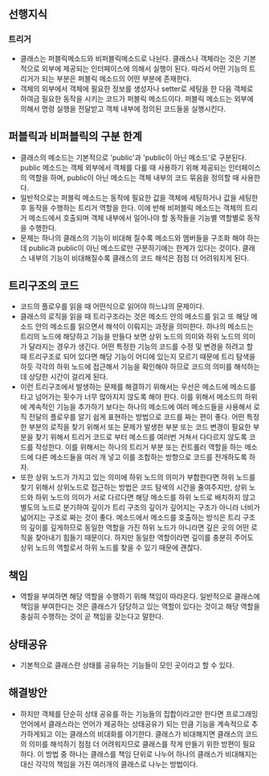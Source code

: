 ## 선행지식
### 트리거
- 클래스는 퍼블릭메소드와 비퍼블릭메소드로 나뉜다. 클래스나 객체라는 것은 기본적으로 외부에 제공되는 인터페이스에 의해서 실행이 된다. 따라서 어떤 기능의 트리거가 되는 부분은 퍼블릭 메소드의 어떤 부분에 존재한다.
- 객체의 외부에서 객체에 필요한 정보를 생성자나 setter로 세팅을 한 다음 객체로 하여금 필요한 동작을 시키는 코드가 퍼블릭 메소드이다. 퍼블릭 메소드는 외부에 의해서 명령 실행을 전달받고 객체 내부에 정의된 코드들을 실행시킨다.

## 퍼블릭과 비퍼블릭의 구분 한계
- 클래스의 메소드는 기본적으로 'public'과 'public이 아닌 메소드'로 구분된다. public 메소드는 객체 외부에서 객체를 다룰 때 사용하기 위해 제공되는 인터페이스의 역할을 하며, public이 아닌 메소드는 객체 내부의 코드 묶음을 정의할 때 사용한다.
- 일반적으로는 퍼블릭 메소드는 동작에 필요한 값을 객체에 세팅하거나 값을 세팅한 후 동작을 수행하는 트리거 역할을 한다. 이에 반해 비퍼블릭 메소드는 객체의 트리거 메소드에서 호출되며 객체 내부에서 일어나야 할 동작들을 기능별 역할별로 동작을 수행한다.
- 문제는 하나의 클래스의 기능이 비대해 질수록 메소드와 멤버들을 구조화 해야 하는데 public과 public이 아닌 메소드로만 구분하기에는 한계가 있다는 것이다. 클래스 내부의 기능이 비대해질수록 클래스의 코드 해석은 점점 더 어려워지게 된다.

## 트리구조의 코드
- 코드의 플로우를 읽을 때 어떤식으로 읽어야 하느냐의 문제이다.
- 클래스의 로직을 읽을 때 트리구조라는 것은 메소드 안의 메소드를 읽고 또 해당 메소드 안의 메소드를 읽으면서 해석이 이뤄지는 과정을 의미한다. 하나의 메소드는 트리의 노드에 해당하고 기능을 만들다 보면 상위 노드의 의미와 하위 노드의 의미가 달라지는 경우가 생긴다. 어떤 특정한 기능의 코드를 수정 및 변경을 하려고 할 때 트리구조로 되어 있다면 해당 기능이 어디에 있는지 모르기 때문에 트리 탐색을 하듯 각각의 하위 노드에 접근해서 기능을 확인해야 하므로 코드의 의미를 해석하는데 상당한 시간이 걸리게 된다.
- 이런 트리구조에서 발생하는 문제를 해결하기 위해서는 우선은 메소드에 메소드를 타고 넘어가는 횟수가 너무 많아지지 않도록 해야 한다. 이를 위해서 메소드의 하위에 계속적인 기능을 추가하기 보다는 하나의 메소드에 여러 메소드들을 사용해서 로직 전달의 플로우를 알기 쉽게 표현하는 방법으로 코드를 짜는 편이 좋다. 어떤 특정한 부분의 로직을 찾기 위해서 또는 문제가 발생한 부분 또는 코드 변경이 필요한 부분을 찾기 위해서 트리거 코드로 부터 메소드를 여러번 거쳐서 다다르지 않도록 코드를 작성한다. 이를 위해서는 하나의 트리거 부분 또는 컨트롤러 역할을 하는 메소드에 다른 메소드들을 여러 개 넣고 이를 조합하는 방향으로 코드를 전개하도록 하자.
- 또한 상위 노드가 가지고 있는 의미에 하위 노드의 의미가 부합한다면 하위 노드를 찾기 위해서 상위노드로 접근하는 방법은 코드 탐색의 시간을 줄여주지만, 상위 노드와 하위 노드의 의미가 서로 다르다면 해당 메소드를 하위 노드로 배치하지 않고 별도의 노드로 분기하여 깊이가 트리 구조의 깊이가 깊어지는 구조가 아니라 너비가 넓어지는 구조로 짜는 것이 좋다. 메소드에서 메소드를 호출하는 방식은 트리 구조의 깊이를 깊게하므로 동일한 역할을 가진 하위 노드가 아니라면 깊은 곳의 어떤 로직을 찾아내기 힘들기 때문이다. 하지만 동일한 역할이라면 깊이를 충분히 주어도 상위 노드의 역할로서 하위 노드를 찾을 수 있기 때문에 괜찮다.

## 책임
- 역할을 부여하면 해당 역할을 수행하기 위해 책임이 따라온다. 일반적으로 클래스에 책임을 부여한다는 것은 클래스가 담당하고 있는 역할이 있다는 것이고 해당 역할을 충실히 수행하는 것이 곧 책임을 갖는다고 말한다.

## 상태공유
- 기본적으로 클래스란 상태를 공유하는 기능들이 모인 곳이라고 할 수 있다.

## 해결방안
- 하지만 객체를 단순히 상태 공유를 하는 기능들의 집합이라고만 한다면 프로그래밍 언어에서 클래스라는 언어가 제공하는 상태공유가 되는 만큼 기능을 계속적으로 추가하게되고 이는 클래스의 비대화를 야기한다. 클래스가 비대해지면 클래스의 코드의 의미를 해석하기 점점 더 어려워지므로 클래스를 작게 만들기 위한 방편이 필요하다. 이 방법 중 하나는 클래스를 책임 단위로 나누어 하나의 클래스가 비대해지는 대신 각각의 책임을 가진 여러개의 클래스로 나누는 방법이다.
